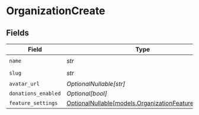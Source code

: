 # OrganizationCreate


## Fields

| Field                                                                                            | Type                                                                                             | Required                                                                                         | Description                                                                                      |
| ------------------------------------------------------------------------------------------------ | ------------------------------------------------------------------------------------------------ | ------------------------------------------------------------------------------------------------ | ------------------------------------------------------------------------------------------------ |
| `name`                                                                                           | *str*                                                                                            | :heavy_check_mark:                                                                               | N/A                                                                                              |
| `slug`                                                                                           | *str*                                                                                            | :heavy_check_mark:                                                                               | N/A                                                                                              |
| `avatar_url`                                                                                     | *OptionalNullable[str]*                                                                          | :heavy_minus_sign:                                                                               | N/A                                                                                              |
| `donations_enabled`                                                                              | *Optional[bool]*                                                                                 | :heavy_minus_sign:                                                                               | N/A                                                                                              |
| `feature_settings`                                                                               | [OptionalNullable[models.OrganizationFeatureSettings]](../models/organizationfeaturesettings.md) | :heavy_minus_sign:                                                                               | N/A                                                                                              |